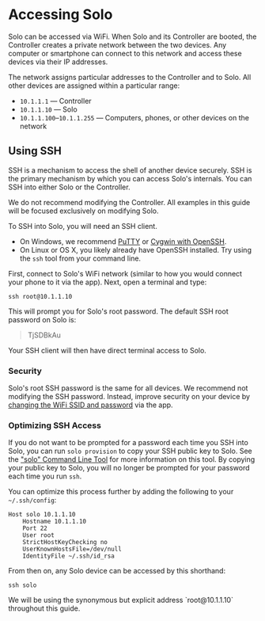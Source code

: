 # Accessing Solo

Solo can be accessed via WiFi. When Solo and its Controller are booted, the Controller creates a private network between the two devices. Any computer or smartphone can connect to this network and access these devices via their IP addresses.

The network assigns particular addresses to the Controller and to Solo. All other devices are assigned within a particular range:

* `10.1.1.1` &mdash; Controller
* `10.1.1.10` &mdash; Solo
* `10.1.1.100`&ndash;`10.1.1.255` &mdash; Computers, phones, or other devices on the network

## Using SSH

SSH is a mechanism to access the shell of another device securely. SSH is the primary mechanism by which you can access Solo's internals. You can SSH into either Solo or the Controller.

<aside class="note">
We do not recommend modifying the Controller. All examples in this guide will be focused exclusively on modifying Solo.
</aside>

To SSH into Solo, you will need an SSH client.

* On Windows, we recommend [PuTTY](http://www.chiark.greenend.org.uk/~sgtatham/putty/) or [Cygwin with OpenSSH](http://ftp.perforce.com/perforce/tools/benchmarks/browse/doc/cygwin.html).
* On Linux or OS X, you likely already have OpenSSH installed. Try using the `ssh` tool from your command line.

First, connect to Solo's WiFi network (similar to how you would connect your phone to it via the app). Next, open a terminal and type:

<div class="host-code"></div>

```
ssh root@10.1.1.10
```

This will prompt you for Solo's root password. The default SSH root password on Solo is:

> TjSDBkAu

Your SSH client will then have direct terminal access to Solo.


### Security

Solo's root SSH password is the same for all devices. We recommend not modifying the SSH password. Instead, improve security on your device by [changing the WiFi SSID and password](https://3drobotics.com/kb/setting-wifi-password/) via the app.


### Optimizing SSH Access

If you do not want to be prompted for a password each time you SSH into Solo, you can run `solo provision` to copy your SSH public key to Solo. See the ["solo" Command Line Tool](starting-utils.html) for more information on this tool. By copying your public key to Solo, you will no longer be prompted for your password each time you run `ssh`.

You can optimize this process further by adding the following to your `~/.ssh/config`:

<div class="host-code"></div>

```
Host solo 10.1.1.10
    Hostname 10.1.1.10
    Port 22
    User root
    StrictHostKeyChecking no
    UserKnownHostsFile=/dev/null
    IdentityFile ~/.ssh/id_rsa
```

From then on, any Solo device can be accessed by this shorthand:

<div class="host-code"></div>

```
ssh solo
```

<aside class="note">
We will be using the synonymous but explicit address `root@10.1.1.10` throughout this guide.
</aside>
